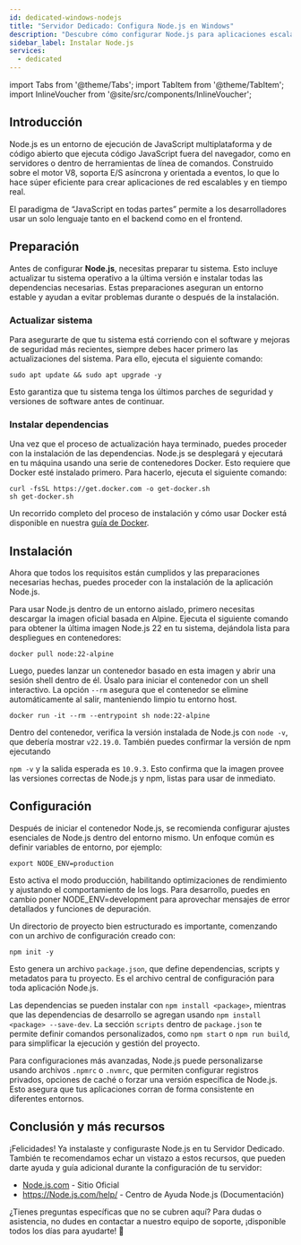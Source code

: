```yaml
---
id: dedicated-windows-nodejs
title: "Servidor Dedicado: Configura Node.js en Windows"
description: "Descubre cómo configurar Node.js para aplicaciones escalables y en tiempo real usando un entorno simplificado → Aprende más ahora"
sidebar_label: Instalar Node.js
services:
  - dedicated
---
```


import Tabs from '@theme/Tabs';
import TabItem from '@theme/TabItem';
import InlineVoucher from '@site/src/components/InlineVoucher';

## Introducción

Node.js es un entorno de ejecución de JavaScript multiplataforma y de código abierto que ejecuta código JavaScript fuera del navegador, como en servidores o dentro de herramientas de línea de comandos. Construido sobre el motor V8, soporta E/S asíncrona y orientada a eventos, lo que lo hace súper eficiente para crear aplicaciones de red escalables y en tiempo real.

El paradigma de “JavaScript en todas partes” permite a los desarrolladores usar un solo lenguaje tanto en el backend como en el frontend.  

<InlineVoucher />

## Preparación

Antes de configurar **Node.js**, necesitas preparar tu sistema. Esto incluye actualizar tu sistema operativo a la última versión e instalar todas las dependencias necesarias. Estas preparaciones aseguran un entorno estable y ayudan a evitar problemas durante o después de la instalación.

### Actualizar sistema
Para asegurarte de que tu sistema está corriendo con el software y mejoras de seguridad más recientes, siempre debes hacer primero las actualizaciones del sistema. Para ello, ejecuta el siguiente comando:

```
sudo apt update && sudo apt upgrade -y
```
Esto garantiza que tu sistema tenga los últimos parches de seguridad y versiones de software antes de continuar.

### Instalar dependencias
Una vez que el proceso de actualización haya terminado, puedes proceder con la instalación de las dependencias. Node.js se desplegará y ejecutará en tu máquina usando una serie de contenedores Docker. Esto requiere que Docker esté instalado primero. Para hacerlo, ejecuta el siguiente comando:

```
curl -fsSL https://get.docker.com -o get-docker.sh
sh get-docker.sh
```

Un recorrido completo del proceso de instalación y cómo usar Docker está disponible en nuestra [guía de Docker](vserver-windows-docker.md).

## Instalación

Ahora que todos los requisitos están cumplidos y las preparaciones necesarias hechas, puedes proceder con la instalación de la aplicación Node.js.

Para usar Node.js dentro de un entorno aislado, primero necesitas descargar la imagen oficial basada en Alpine. Ejecuta el siguiente comando para obtener la última imagen Node.js 22 en tu sistema, dejándola lista para despliegues en contenedores:

```
docker pull node:22-alpine
```

Luego, puedes lanzar un contenedor basado en esta imagen y abrir una sesión shell dentro de él. Úsalo para iniciar el contenedor con un shell interactivo. La opción `--rm` asegura que el contenedor se elimine automáticamente al salir, manteniendo limpio tu entorno host.

```
docker run -it --rm --entrypoint sh node:22-alpine
```

Dentro del contenedor, verifica la versión instalada de Node.js con `node -v`, que debería mostrar `v22.19.0`. También puedes confirmar la versión de npm ejecutando

`npm -v` y la salida esperada es `10.9.3`. Esto confirma que la imagen provee las versiones correctas de Node.js y npm, listas para usar de inmediato.

## Configuración

Después de iniciar el contenedor Node.js, se recomienda configurar ajustes esenciales de Node.js dentro del entorno mismo. Un enfoque común es definir variables de entorno, por ejemplo:

```
export NODE_ENV=production
```

Esto activa el modo producción, habilitando optimizaciones de rendimiento y ajustando el comportamiento de los logs. Para desarrollo, puedes en cambio poner NODE_ENV=development para aprovechar mensajes de error detallados y funciones de depuración.

Un directorio de proyecto bien estructurado es importante, comenzando con un archivo de configuración creado con:

```
npm init -y
```

Esto genera un archivo `package.json`, que define dependencias, scripts y metadatos para tu proyecto. Es el archivo central de configuración para toda aplicación Node.js.

Las dependencias se pueden instalar con `npm install <package>`, mientras que las dependencias de desarrollo se agregan usando `npm install <package> --save-dev`. La sección `scripts` dentro de `package.json` te permite definir comandos personalizados, como `npm start` o `npm run build`, para simplificar la ejecución y gestión del proyecto.

Para configuraciones más avanzadas, Node.js puede personalizarse usando archivos `.npmrc` o `.nvmrc`, que permiten configurar registros privados, opciones de caché o forzar una versión específica de Node.js. Esto asegura que tus aplicaciones corran de forma consistente en diferentes entornos.

## Conclusión y más recursos

¡Felicidades! Ya instalaste y configuraste Node.js en tu Servidor Dedicado. También te recomendamos echar un vistazo a estos recursos, que pueden darte ayuda y guía adicional durante la configuración de tu servidor:

- [Node.js.com](https://Node.js.com/) - Sitio Oficial
- https://Node.js.com/help/ - Centro de Ayuda Node.js (Documentación)

¿Tienes preguntas específicas que no se cubren aquí? Para dudas o asistencia, no dudes en contactar a nuestro equipo de soporte, ¡disponible todos los días para ayudarte! 🙂